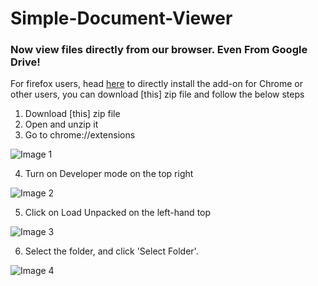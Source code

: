 # Simple-Document-Viewer
### Now view files directly from our browser. Even From Google Drive!
For firefox users, head [here](https://addons.mozilla.org/en-US/firefox/addon/simple-document-viewer/) to directly install the add-on for Chrome or other users, you can download [this] zip file and follow the below steps
1. Download [this] zip file
2. Open and unzip it
3. Go to  chrome://extensions 

![Image 1](https://codehs.com/uploads/82de16e746c3523a3ce5e1b233cdfc38)

4. Turn on Developer mode on the top right

![Image 2](https://codehs.com/uploads/03566c7f9adeaea52960f57ee635c5b0)
       
5.   Click on Load Unpacked on the left-hand top

![Image 3](https://codehs.com/uploads/8c549e61d58dceb4a07aa6cb2680259c)

6. Select the folder, and click 'Select Folder'. 
 
![Image 4](https://codehs.com/uploads/e073a38a9786ee0f49d4c47a1ab528cf)

